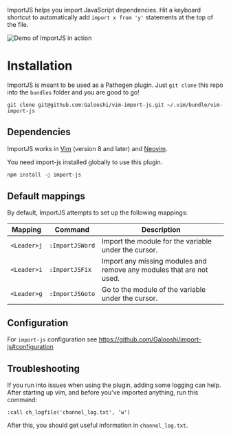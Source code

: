 ImportJS helps you import JavaScript dependencies. Hit a keyboard shortcut
to automatically add `import x from 'y'` statements at the top of the file.

![Demo of ImportJS in action](https://raw.github.com/galooshi/vim-import-js/master/demo.gif)


# Installation

ImportJS is meant to be used as a Pathogen plugin. Just `git clone` this repo
into the `bundles` folder and you are good to go!
```
git clone git@github.com:Galooshi/vim-import-js.git ~/.vim/bundle/vim-import-js
```

## Dependencies

ImportJS works in [Vim](http://www.vim.org/) (version 8 and later) and
[Neovim](https://neovim.io/).

You need import-js installed globally to use this plugin.

```sh
npm install -g import-js
```

## Default mappings

By default, ImportJS attempts to set up the following mappings:

Mapping     | Command               | Description
------------|-----------------------|---------------------------------------------------------------------
`<Leader>j` | `:ImportJSWord`       | Import the module for the variable under the cursor.
`<Leader>i` | `:ImportJSFix`        | Import any missing modules and remove any modules that are not used.
`<Leader>g` | `:ImportJSGoto`       | Go to the module of the variable under the cursor.

## Configuration
For `import-js` configuration see https://github.com/Galooshi/import-js#configuration

## Troubleshooting

If you run into issues when using the plugin, adding some logging can help.
After starting up vim, and before you've imported anything, run this command:

```
:call ch_logfile('channel_log.txt', 'w')
```

After this, you should get useful information in `channel_log.txt`.
